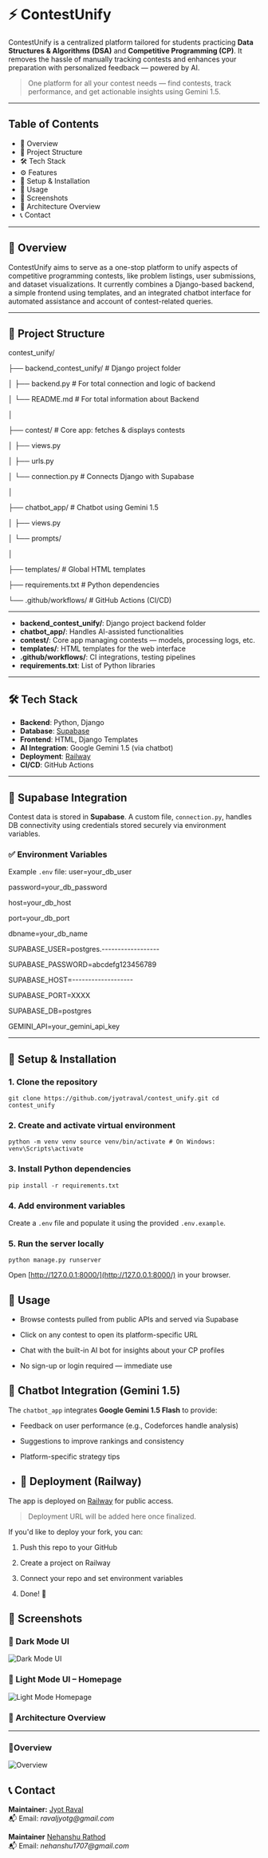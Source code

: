 # ⚡ ContestUnify

ContestUnify is a centralized platform tailored for students practicing **Data Structures & Algorithms (DSA)** and **Competitive Programming (CP)**. It removes the hassle of manually tracking contests and enhances your preparation with personalized feedback — powered by AI.

> One platform for all your contest needs — find contests, track performance, and get actionable insights using Gemini 1.5.

---

## Table of Contents

- 🚀 Overview  
- 📁 Project Structure  
- 🛠️ Tech Stack 
- ⚙️ Features  
- 🧩 Setup & Installation  
- 🧪 Usage  
- 📸 Screenshots
- 🧭 Architecture Overview
- 📞 Contact
---

## 🚀 Overview

ContestUnify aims to serve as a one-stop platform to unify aspects of competitive programming contests, like problem listings, user submissions, and dataset visualizations. It currently combines a Django-based backend, a simple frontend using templates, and an integrated chatbot interface for automated assistance and account of contest-related queries.

---

## 📁 Project Structure

contest_unify/

├── backend_contest_unify/ # Django project folder

│ ├── backend.py # For total connection and logic of backend

│ └── README.md # For total information about Backend

│

├── contest/ # Core app: fetches & displays contests

│ ├── views.py

│ ├── urls.py

│ └── connection.py # Connects Django with Supabase

│

├── chatbot_app/ # Chatbot using Gemini 1.5

│ ├── views.py

│ └── prompts/

│

├── templates/ # Global HTML templates

├── requirements.txt # Python dependencies

└── .github/workflows/ # GitHub Actions (CI/CD)

---

- **backend_contest_unify/**: Django project backend folder  
- **chatbot_app/**: Handles AI-assisted functionalities   
- **contest/**: Core app managing contests — models, processing logs, etc.  
- **templates/**: HTML templates for the web interface  
- **.github/workflows/**: CI integrations, testing pipelines  
- **requirements.txt**: List of Python libraries  
---
## 🛠️ Tech Stack

- **Backend**: Python, Django  
- **Database**: [Supabase](https://supabase.io/)  
- **Frontend**: HTML, Django Templates  
- **AI Integration**: Google Gemini 1.5 (via chatbot)  
- **Deployment**: [Railway](https://railway.app/)  
- **CI/CD**: GitHub Actions 

---
## 🔌 Supabase Integration

Contest data is stored in **Supabase**. A custom file, `connection.py`, handles DB connectivity using credentials stored securely via environment variables.

### ✅ Environment Variables

Example `.env` file:
user=your_db_user

password=your_db_password

host=your_db_host

port=your_db_port

dbname=your_db_name

SUPABASE_USER=postgres.------------------

SUPABASE_PASSWORD=abcdefg123456789

SUPABASE_HOST=-------------------

SUPABASE_PORT=XXXX

SUPABASE_DB=postgres

GEMINI_API=your_gemini_api_key

---
## 🧩 Setup & Installation


### 1. Clone the repository

`git clone https://github.com/jyotraval/contest_unify.git cd contest_unify`

### 2. Create and activate virtual environment

`python -m venv venv source venv/bin/activate # On Windows: venv\Scripts\activate`

### 3. Install Python dependencies

`pip install -r requirements.txt`

### 4. Add environment variables

Create a `.env` file and populate it using the provided `.env.example`.

### 5. Run the server locally
`python manage.py runserver` 

Open [http://127.0.0.1:8000/](http://127.0.0.1:8000/) in your browser.

## 🧪 Usage

-   Browse contests pulled from public APIs and served via Supabase
    
-   Click on any contest to open its platform-specific URL
    
-   Chat with the built-in AI bot for insights about your CP profiles
    
-   No sign-up or login required — immediate use
## 🤖 Chatbot Integration (Gemini 1.5)

The `chatbot_app` integrates **Google Gemini 1.5 Flash** to provide:

-   Feedback on user performance (e.g., Codeforces handle analysis)
    
-   Suggestions to improve rankings and consistency
    
-   Platform-specific strategy tips
- ## 🚀 Deployment (Railway)

The app is deployed on [Railway](https://railway.app/) for public access.

> Deployment URL will be added here once finalized.

If you'd like to deploy your fork, you can:

1.  Push this repo to your GitHub
    
2.  Create a project on Railway
    
3.  Connect your repo and set environment variables
    
4.  Done! 🚀





## 📸 Screenshots
### 🔹 Dark Mode UI
![Dark Mode UI](img/img_contestunify_dark.png)

### 🔹 Light Mode UI – Homepage
![Light Mode Homepage](img/img_contestunify_light2.png)


### 🧭 Architecture Overview
---
### 🔹Overview 

![Overview](img/contest_flowchart.png)

## 📞 Contact

**Maintainer:** [Jyot Raval](https://github.com/jyotraval)  
📬 Email: _ravaljyotg@gmail.com_  

**Maintainer** [Nehanshu Rathod](https://github.com/NehanshuRathod)  
📬 Email: _nehanshu1707@gmail.com_ 
